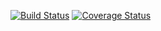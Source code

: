 [![Build Status](http://img.shields.io/travis/timjb/haskell-timsort/master.svg)](https://travis-ci.org/timjb/haskell-timsort) [![Coverage Status](http://img.shields.io/coveralls/timjb/haskell-timsort/master.svg)](https://coveralls.io/r/timjb/haskell-timsort?branch=master)
